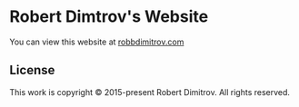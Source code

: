 # Robert Dimtrov's Website

You can view this website at [robbdimitrov.com](http://robbdimitrov.com/)

## License

This work is copyright © 2015-present Robert Dimitrov.  All rights reserved.
